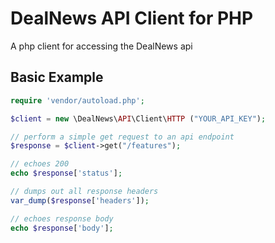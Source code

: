 # DealNews API Client for PHP

A php client for accessing the DealNews api


## Basic Example

```php
require 'vendor/autoload.php';

$client = new \DealNews\API\Client\HTTP ("YOUR_API_KEY");

// perform a simple get request to an api endpoint
$response = $client->get("/features");

// echoes 200
echo $response['status'];

// dumps out all response headers
var_dump($response['headers']);

// echoes response body
echo $response['body'];
```
